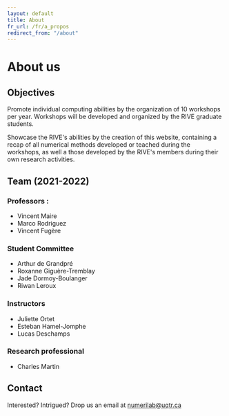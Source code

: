 ```yaml
---
layout: default
title: About
fr_url: /fr/a_propos
redirect_from: "/about"
---
```

# About us
## Objectives
Promote individual computing abilities by the organization of 10 workshops per year. Workshops will be developed and organized by the RIVE graduate students.

Showcase the RIVE's abilities by the creation of this website, containing a recap of all numerical methods developed or teached during the workshops, as well a those developed by the RIVE's members during their own research activities.

## Team (2021-2022)
### Professors :
- Vincent Maire
- Marco Rodriguez
- Vincent Fugère

### Student Committee
- Arthur de Grandpré
- Roxanne Giguère-Tremblay
- Jade Dormoy-Boulanger
- Riwan Leroux

### Instructors
- Juliette Ortet
- Esteban Hamel-Jomphe
- Lucas Deschamps

### Research professional
- Charles Martin

## Contact
Interested? Intrigued? Drop us an email at <a href = "mailto:numerilab@uqtr.ca">numerilab@uqtr.ca</a>
